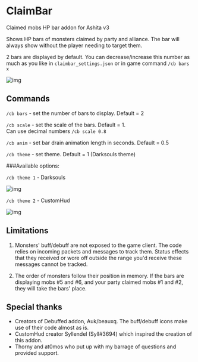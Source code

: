 # ClaimBar

Claimed mobs HP bar addon for Ashita v3

Shows HP bars of monsters claimed by party and alliance. The bar will always show  without the player needing to target them.

2 bars are displayed by default. You can decrease/increase this number as much as you like in `claimbar_settings.json` or in game command `/cb bars x`

![img](https://i.imgur.com/pdPVTAE.png)


## Commands

`/cb bars` - set the number of bars to display. Default = 2

`/cb scale` - set the scale of the bars. Default = 1.\
 Can use decimal numbers `/cb scale 0.8`

 `/cb anim` - set bar drain animation length in seconds. Default = 0.5

 `/cb theme` - set theme. Default = 1 (Darksouls theme)

 ###Available options:

 `/cb theme 1` - Darksouls

![img](https://i.imgur.com/723b2Xa.png)

 `/cb theme 2` - CustomHud
 
![img](https://i.imgur.com/wpDbR8M.png)


## Limitations

1. Monsters' buff/debuff are not exposed to the game client. The code relies on incoming packets and messages to track them. Status effects that they received or wore off outside the range you'd receive these messages cannot be tracked.

2. The order of monsters follow their position in memory. If the bars are displaying mobs #5 and #6, and your party claimed mobs #1 and #2, they will take the bars' place.

## Special thanks

* Creators of Debuffed addon, Auk/beauxq. The buff/debuff icons make use of their code almost as is.
* CustomHud creator Syllendel (Syll#3694) which inspired the creation of this addon.
* Thorny and at0mos who put up with my barrage of questions and provided support.